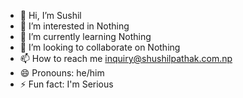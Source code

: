 - 👋 Hi, I’m Sushil
- 👀 I’m interested in Nothing
- 🌱 I’m currently learning Nothing
- 💞️ I’m looking to collaborate on Nothing
- 📫 How to reach me inquiry@shushilpathak.com.np
- 😄 Pronouns: he/him
- ⚡ Fun fact: I'm Serious

